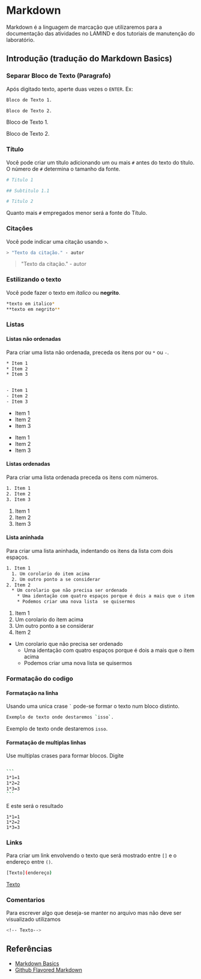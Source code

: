 # Markdown

Markdown é a linguagem de marcação que utilizaremos para a documentação das
atividades no LAMIND e dos tutoriais de manutenção do laboratório.

## Introdução (tradução do Markdown Basics)

### Separar Bloco de Texto (Paragrafo)
Após digitado texto, aperte duas vezes o `ENTER`.
Ex:
````bash
Bloco de Texto 1.

Bloco de Texto 2.
````

Bloco de Texto 1.

Bloco de Texto 2.

### Título
Você pode criar um título adicionando um ou mais ` # ` antes do texto do título.
O número de `#` determina o tamanho da fonte.

````bash
# Titulo 1

## Subtitulo 1.1

# Titulo 2
````


Quanto mais `#` empregados menor será a fonte do Título.

### Citações
Você pode indicar uma citação usando `>`.
````bash
> "Texto da citação." - autor
````
> "Texto da citação." - autor

### Estilizando o texto
Você pode fazer o texto em *italico* ou **negrito**.

````bash
*texto em italico*
**texto em negrito**
````

### Listas
#### Listas não ordenadas
Para criar uma lista não ordenada, preceda os itens por ou `*` ou `-`.
````bash
* Item 1
* Item 2
* Item 3


- Item 1
- Item 2
- Item 3
````
* Item 1
* Item 2
* Item 3


- Item 1
- Item 2
- Item 3


#### Listas ordenadas
Para criar uma lista ordenada preceda os itens com números.

````bash
1. Item 1
2. Item 2
3. Item 3
````
1. Item 1
2. Item 2
3. Item 3

#### Lista aninhada
Para criar uma lista aninhada, indentando os itens da lista com dois espaços.
```bash
1. Item 1
  1. Um corolario do item acima
  2. Um outro ponto a se considerar
2. Item 2
  * Um corolario que não precisa ser ordenado
    * Uma identação com quatro espaços porque é dois a mais que o item acima
    * Podemos criar uma nova lista  se quisermos

```
1. Item 1
  1. Um corolario do item acima
  2. Um outro ponto a se considerar
2. Item 2
  * Um corolario que não precisa ser ordenado
    * Uma identação com quatro espaços porque é dois a mais que o item acima
    * Podemos criar uma nova lista  se quisermos

### Formatação do codigo
#### Formatação na linha
 Usando uma unica crase  `` ` `` pode-se formar o texto num bloco distinto.

````bash
Exemplo de texto onde destaremos `isso`.
````
Exemplo de texto onde destaremos `isso`.

#### Formatação de multiplas linhas
Use multiplas crases para formar blocos. Digite
````bash

```
1*1=1
1*2=2
1*3=3
```
````
E este será o resultado

```
1*1=1
1*2=2
1*3=3
```
### Links

Para criar um link envolvendo o texto que será mostrado entre `[]` e o endereço entre `()`.
````bash
[Texto](endereço)
````
[Texto](endereço)

### Comentarios
Para escrever algo que deseja-se manter no arquivo mas não deve ser visualizado
utilizamos
````bash
<!-- Texto-->
````



## Referências

  - [Markdown Basics](https://help.github.com/articles/markdown-basics/)
  - [Github Flavored Markdown](https://help.github.com/articles/github-flavored-markdown/)
